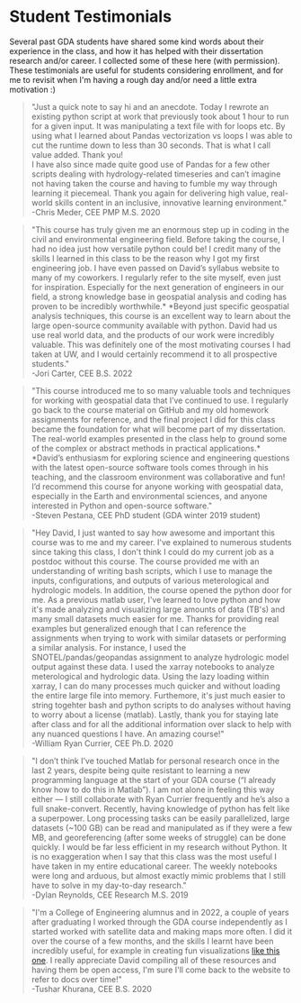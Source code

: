 # Student Testimonials
Several past GDA students have shared some kind words about their experience in the class, and how it has helped with their dissertation research and/or career. I collected some of these here (with permission). These testimonials are useful for students considering enrollment, and for me to revisit when I'm having a rough day and/or need a little extra motivation :)

>"Just a quick note to say hi and an anecdote. Today I rewrote an existing python script at work that previously took about 1 hour to run for a given input. It was manipulating a text file with for loops etc. By using what I learned about Pandas vectorization vs loops I was able to cut the runtime down to less than 30 seconds. That is what I call value added. Thank you!  
I have also since made quite good use of Pandas for a few other scripts dealing with hydrology-related timeseries and can’t imagine not having taken the course and having to fumble my way through learning it piecemeal. Thank you again for delivering high value, real-world skills content in an inclusive, innovative learning environment."  
-Chris Meder, CEE PMP M.S. 2020

>"This course has truly given me an enormous step up in coding in the civil and environmental engineering field. Before taking the course, I had no idea just how versatile python could be! I credit many of the skills I learned in this class to be the reason why I got my first engineering job. I have even passed on David’s syllabus website to many of my coworkers. I regularly refer to the site myself, even just for inspiration. Especially for the next generation of engineers in our field, a strong knowledge base in geospatial analysis and coding has proven to be incredibly worthwhile.*
*Beyond just specific geospatial analysis techniques, this course is an excellent way to learn about the large open-source community available with python. David had us use real world data, and the products of our work were incredibly valuable. This was definitely one of the most motivating courses I had taken at UW, and I would certainly recommend it to all prospective students."  
-Jori Carter, CEE B.S. 2022

>"This course introduced me to so many valuable tools and techniques for working with geospatial data that I’ve continued to use. I regularly go back to the course material on GitHub and my old homework assignments for reference, and the final project I did for this class became the foundation for what will become part of my dissertation. The real-world examples presented in the class help to ground some of the complex or abstract methods in practical applications.*  
*David’s enthusiasm for exploring science and engineering questions with the latest open-source software tools comes through in his teaching, and the classroom environment was collaborative and fun! I’d recommend this course for anyone working with geospatial data, especially in the Earth and environmental sciences, and anyone interested in Python and open-source software."    
-Steven Pestana, CEE PhD student (GDA winter 2019 student)

>"Hey David, I just wanted to say how awesome and important this course was to me and my career. I've explained to numerous students since taking this class, I don't think I could do my current job as a postdoc without this course. The course provided me with an understanding of writing bash scripts, which I use to manage the inputs, configurations, and outputs of various meterological and hydrologic models. In addition, the course opened the python door for me. As a previous matlab user, I've learned to love python and how it's made analyzing and visualizing large amounts of data (TB's) and many small datasets much easier for me. Thanks for providing real examples but generalized enough that I can reference the assignments when trying to work with similar datasets or performing a similar analysis. 
For instance, I used the SNOTEL/pandas/geopandas assignment to analyze hydrologic model output against these data. I used the xarray notebooks to analyze meterological and hydrologic data. Using the lazy loading within xarray, I can do many processes much quicker and without loading the entire large file into memory. Furthemore, it's just much easier to string togehter bash and python scripts to do analyses without having to worry about a license (matlab). Lastly, thank you for staying late after class and for all the additional information over slack to help with any nuanced questions I have. An amazing course!"  
-William Ryan Currier, CEE Ph.D. 2020

>"I don’t think I’ve touched Matlab for personal research once in the last 2 years, despite being quite resistant to learning a new programming language at the start of your GDA course (“I already know how to do this in Matlab”). I am not alone in feeling this way either — I still collaborate with Ryan Currier frequently and he’s also a full snake-convert. Recently, having knowledge of python has felt like a superpower. Long processing tasks can be easily parallelized, large datasets (~100 GB) can be read and manipulated as if they were a few MB, and georeferencing (after some weeks of struggle) can be done quickly. I would be far less efficient in my research without Python. It is no exaggeration when I say that this class was the most useful I have taken in my entire educational career. The weekly notebooks were long and arduous, but almost exactly mimic problems that I still have to solve in my day-to-day research."  
-Dylan Reynolds, CEE Research M.S. 2019

>"I'm a College of Engineering alumnus and in 2022, a couple of years after graduating I worked through the GDA course independently as I started worked with satellite data and making maps more often. I did it over the course of a few months, and the skills I learnt have been incredibly useful, for example in creating fun visualizations [like this one](https://github.com/tusharkh/grist-ny-drought). I really appreciate David compiling all of these resources and having them be open access, I'm sure I'll come back to the website to refer to docs over time!"   
-Tushar Khurana, CEE B.S. 2020
